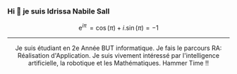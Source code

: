 ### Hi 👋 je suis Idrissa Nabile Sall

```math
\mathrm{e}^{i\pi}\, = \cos(\pi) + i.\sin(\pi) = -1
```
------------------
<div align="center">
Je suis étudiant en 2e Année BUT informatique. Je fais le parcours RA: Réalisation d'Application. Je suis vivement intéressé par l'intelligence artificielle, la robotique et les Mathématiques.  
  Hammer Time !!
</div>
